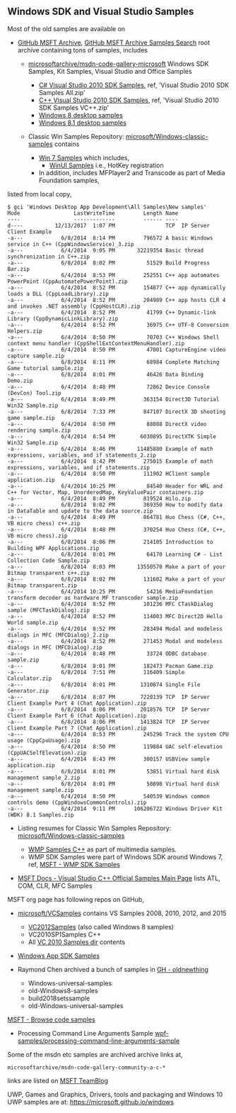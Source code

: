 ## Windows SDK and Visual Studio Samples

Most of the old samples are available on
- [GitHub MSFT Archive](https://github.com/microsoftarchive), [GitHub MSFT Archive Samples Search](https://github.com/microsoftarchive?q=sample&type=all&language=&sort=) root archive containing tons of samples, includes
  - [microsoftarchive/msdn-code-gallery-microsoft](https://github.com/microsoftarchive/msdn-code-gallery-microsoft) Windows SDK Samples, Kit Samples, Visual Studio and Office Samples
    - [C# Visual Studio 2010 SDK Samples](https://github.com/microsoftarchive/msdn-code-gallery-microsoft/tree/master/Visual%20Studio%20Product%20Team/Visual%20Studio%202010%20SDK%20Samples/%5BC%23%5D-Visual%20Studio%202010%20SDK%20Samples), ref, 'Visual Studio 2010 SDK Samples All.zip'
    - [C++ Visual Studio 2010 SDK Samples](https://github.com/microsoftarchive/msdn-code-gallery-microsoft/tree/master/Visual%20Studio%20Product%20Team/Visual%20Studio%202010%20SDK%20Samples/%5BC%2B%2B%5D-Visual%20Studio%202010%20SDK%20Samples), ref, 'Visual Studio 2010 SDK Samples  VC++.zip'
    - [Windows 8 desktop samples](https://github.com/microsoftarchive/msdn-code-gallery-microsoft/tree/master/Official%20Windows%20Platform%20Sample/Windows%208%20desktop%20samples)
    - [Windows 8.1 desktop samples](https://github.com/microsoftarchive/msdn-code-gallery-microsoft/tree/master/Official%20Windows%20Platform%20Sample/Windows%208.1%20desktop%20samples)


  - Classic Win Samples Repository: [microsoft/Windows-classic-samples](https://github.com/microsoft/Windows-classic-samples) contains
    - [Win 7 Samples](https://github.com/microsoft/Windows-classic-samples/tree/main/Samples/Win7Samples) which includes,
      - [WinUI Samples](https://github.com/microsoft/Windows-classic-samples/tree/main/Samples/Win7Samples/winui) i.e., HotKey registration
    - In addition, includes MFPlayer2 and Transcode as part of Media Foundation samples,  
  
listed from local copy,  

    $ gci 'Windows Desktop App Development\All Samples\New samples'
    Mode                 LastWriteTime         Length Name
    ----                 -------------         ------ ----
    d----          12/13/2017  1:07 PM                TCP  IP Server Client Example
    -a---            6/8/2014  8:14 PM         796572 A basic Windows service in C++ (CppWindowsService)_3.zip
    -a---            6/4/2014  9:05 PM       32219354 Basic thread synchronization in C++.zip
    -a---            6/8/2014  8:02 PM          51529 Build Progress Bar.zip
    -a---            6/4/2014  8:53 PM         252551 C++ app automates PowerPoint (CppAutomatePowerPoint).zip
    -a---            6/4/2014  8:52 PM         154877 C++ app dynamically loads a DLL (CppLoadLibrary).zip
    -a---            6/4/2014  8:52 PM         204989 C++ app hosts CLR 4 and invokes .NET assembly (CppHostCLR).zip
    -a---            6/4/2014  8:52 PM          41799 C++ Dynamic-link Library (CppDynamicLinkLibrary).zip
    -a---            6/4/2014  8:52 PM          36975 C++ UTF-8 Conversion Helpers.zip
    -a---            6/4/2014  8:50 PM          70703 C++ Windows Shell context menu handler (CppShellExtContextMenuHandler).zip
    -a---            6/4/2014  8:50 PM          47001 CaptureEngine video capture sample.zip
    -a---            6/8/2014  8:11 PM          68984 Complete Matching Game tutorial sample.zip
    -a---            6/8/2014  8:01 PM          46426 Data Binding Demo.zip
    -a---            6/4/2014  8:48 PM          72862 Device Console (DevCon) Tool.zip
    -a---            6/4/2014  8:49 PM         363154 Direct3D Tutorial Win32 Sample.zip
    -a---            6/8/2014  7:33 PM         847107 DirectX 3D shooting game sample.zip
    -a---            6/4/2014  8:50 PM          88088 DirectX video rendering sample.zip
    -a---            6/4/2014  8:54 PM        6030895 DirectXTK Simple Win32 Sample.zip
    -a---            6/4/2014  8:46 PM       11485880 Example of math expressions, variables, and if statements_2.zip
    -a---            6/4/2014  8:42 PM         275015 Example of math expressions, variables, and if statements.zip
    -a---            6/4/2014  8:50 PM         111902 HClient sample application.zip
    -a---            6/4/2014 10:25 PM          84540 Header for WRL and C++ for Vector, Map, UnorderedMap, KeyValuePair containers.zip
    -a---            6/4/2014  8:49 PM         819524 Hilo.zip
    -a---            6/8/2014  8:02 PM         369350 How to modify data in DataTable and update to the data source.zip
    -a---            6/4/2014  8:49 PM         864781 Huo Chess (C#, C++, VB micro chess) c++.zip
    -a---            6/4/2014  8:48 PM         370254 Huo Chess (C#, C++, VB micro chess).zip
    -a---            6/8/2014  8:06 PM         214105 Introduction to Building WPF Applications.zip
    -a---            6/8/2014  8:01 PM          64170 Learning C# - List  Collection Code Sample.zip
    -a---            6/8/2014  8:03 PM       13550570 Make a part of your Bitmap transparent c++.zip
    -a---            6/8/2014  8:02 PM         131602 Make a part of your Bitmap transparent.zip
    -a---            6/4/2014 10:25 PM          54216 MediaFoundation transform decoder as hardware MF transcoder sample.zip
    -a---            6/4/2014  8:52 PM         101236 MFC CTaskDialog sample (MFCTaskDialog).zip
    -a---            6/4/2014  8:52 PM         114003 MFC Direct2D Hello World sample.zip
    -a---            6/4/2014  8:52 PM         283494 Modal and modeless dialogs in MFC (MFCDialog)_2.zip
    -a---            6/4/2014  8:52 PM         271453 Modal and modeless dialogs in MFC (MFCDialog).zip
    -a---            6/4/2014  8:48 PM          33724 ODBC database sample.zip
    -a---            6/8/2014  8:01 PM         182473 Pacman Game.zip
    -a---            6/8/2014  7:51 PM         116409 Simple Calculator.zip
    -a---            6/8/2014  8:01 PM        1310874 Single File Generator.zip
    -a---            6/8/2014  8:07 PM        7220139 TCP  IP Server Client Example Part 4 (Chat Application).zip
    -a---            6/8/2014  8:06 PM        2018576 TCP  IP Server Client Example Part 6 (Chat Application).zip
    -a---            6/8/2014  8:06 PM        1413824 TCP  IP Server Client Example Part 7 (Chat Application).zip
    -a---            6/4/2014  8:53 PM         245296 Track the system CPU usage (CppCpuUsage).zip
    -a---            6/4/2014  8:50 PM         119884 UAC self-elevation (CppUACSelfElevation).zip
    -a---            6/4/2014  8:43 PM         300157 USBView sample application.zip
    -a---            6/8/2014  8:01 PM          53851 Virtual hard disk management sample_2.zip
    -a---            6/8/2014  8:01 PM          58898 Virtual hard disk management sample.zip
    -a---            6/4/2014  8:50 PM         540539 Windows common controls demo (CppWindowsCommonControls).zip
    -a---            6/4/2014  9:11 PM      106206722 Windows Driver Kit (WDK) 8.1 Samples.zip


  - Listing resumes for Classic Win Samples Repository: [microsoft/Windows-classic-samples](https://github.com/microsoft/Windows-classic-samples)
    - [WMP Samples C++](https://github.com/microsoft/Windows-classic-samples/tree/main/Samples/Win7Samples/multimedia/WMP) as part of multimedia samples.
    - WMP SDK Samples were part of Windows SDK around Windows 7, ref, [MSFT - WMP SDK Samples](https://learn.microsoft.com/en-us/windows/win32/wmp/samples)

- [MSFT Docs - Visual Studio C++ Official Samples Main Page](https://learn.microsoft.com/en-us/cpp/overview/visual-cpp-samples) lists ATL, COM, CLR, MFC Samples

MSFT org page has following repos on GitHub,
- [microsoft/VCSamples](https://github.com/microsoft/VCSamples) contains VS Samples 2008, 2010, 2012, and 2015
  - [VC2012Samples](https://github.com/microsoft/VCSamples/tree/master/VC2012Samples) (also called Windows 8 samples)
  - VC2010SP1Samples C++
  - All [VC 2010 Samples dir](https://github.com/microsoft/VCSamples/tree/master/VC2010Samples) contents

- [Windows App SDK Samples](https://github.com/microsoft/WindowsAppSDK-Samples)
- Raymond Chen archived a bunch of samples in [GH - oldnewthing](https://github.com/oldnewthing)
  - Windows-universal-samples
  - old-Windows8-samples
  - build2018setssample
  - old-Windows-universal-samples


[MSFT - Browse code samples](https://learn.microsoft.com/en-us/samples/browse)
- Processing Command Line Arguments Sample [wpf-samples/processing-command-line-arguments-sample](https://learn.microsoft.com/en-us/samples/microsoft/wpf-samples/processing-command-line-arguments-sample/)


Some of the msdn etc samples are archived archive links at,

    microsoftarchive/msdn-code-gallery-community-a-c-*

links are listed on [MSFT TeamBlog](https://learn.microsoft.com/en-us/teamblog/msdn-code-gallery-retired)


UWP, Games and Graphics, Drivers, tools and packaging and Windows 10 UWP samples are at: https://microsoft.github.io/windows